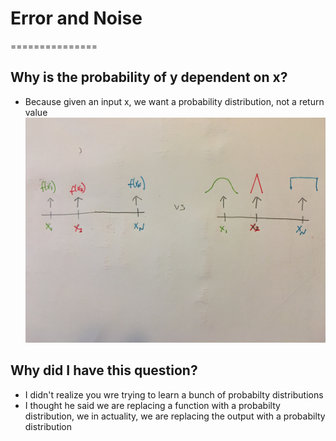 # Error and Noise
===============

## Why is the probability of y dependent on x?
* Because given an input x, we want a probability distribution, not a return value
![prob dist](prob-distribution.jpeg)


## Why did I have this question?
* I didn't realize you wre trying to learn a bunch of probabilty distributions
* I thought he said we are replacing a function with a probabilty distribution, we in actuality, we are replacing the output with a probabilty distribution
